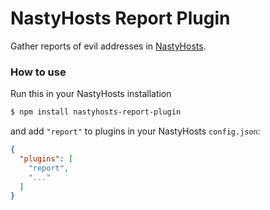 # NastyHosts Report Plugin
Gather reports of evil addresses in [NastyHosts](https://github.com/kacperzuk/nastyhosts).

### How to use

Run this in your NastyHosts installation

```bash
$ npm install nastyhosts-report-plugin
```

and add `"report"` to plugins in your NastyHosts `config.json`:

```json
{
  "plugins": [
    "report",
    "..."
  ]
}
```
